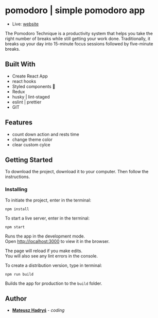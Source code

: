 # pomodoro | simple pomodoro app

- Live: [website](https://www.google.pl/)

The Pomodoro Technique is a productivity system that helps you take the right number of breaks while still getting your work done. Traditionally, it breaks up your day into 15-minute focus sessions followed by five-minute breaks.

## Built With

- Create React App
- react hooks
- Styled components 💅
- Redux
- husky | lint-staged
- eslint | prettier
- GIT

## Features

- count down action and rests time
- change theme color
- clear custom cylce

## Getting Started

To download the project, download it to your computer. Then follow the instructions.

### Installing

To initiate the project, enter in the terminal:

```
npm install
```

To start a live server, enter in the terminal:

```
npm start
```

Runs the app in the development mode.<br />
Open [http://localhost:3000](http://localhost:3000) to view it in the browser.

The page will reload if you make edits.<br />
You will also see any lint errors in the console.

To create a distribution version, type in terminal:

```
npm run build
```

Builds the app for production to the `build` folder.<br />

## Author

- **[Mateusz Hadryś](https://github.com/hadrysm)** - _coding_
